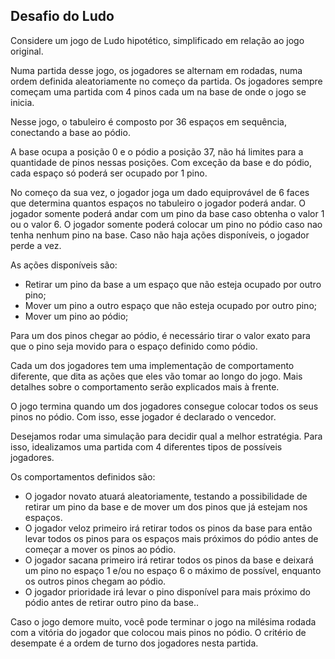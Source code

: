 ## Desafio do Ludo

Considere um jogo de Ludo hipotético, simplificado em relação ao jogo original.

Numa partida desse jogo, os jogadores se alternam em rodadas, numa ordem definida aleatoriamente no começo da partida. Os jogadores sempre começam uma partida com 4 pinos cada um na base de onde o jogo se inicia.

Nesse jogo, o tabuleiro é composto por 36 espaços em sequência, conectando a base ao pódio. 

A base ocupa a posição 0 e o pódio a posição 37, não há limites para a quantidade de pinos nessas posições. Com exceção da base e do pódio, cada espaço só poderá ser ocupado por 1 pino. 

No começo da sua vez, o jogador joga um dado equiprovável de 6 faces que determina quantos espaços no tabuleiro o jogador poderá andar. O jogador somente poderá andar com um pino da base caso obtenha o valor 1 ou o valor 6. O jogador somente poderá colocar um pino no pódio caso nao tenha nenhum pino na base. Caso não haja ações disponíveis, o jogador perde a vez. 

As ações disponíveis são:
- Retirar um pino da base a um espaço que não esteja ocupado por outro pino;
- Mover um pino a outro espaço que não esteja ocupado por outro pino;
- Mover um pino ao pódio;

Para um dos pinos chegar ao pódio, é necessário tirar o valor exato para que o pino seja movido para o espaço definido como pódio.

Cada um dos jogadores tem uma implementação de comportamento diferente, que dita as ações que eles vão tomar ao longo do jogo. Mais detalhes sobre o comportamento serão explicados mais à frente.

O jogo termina quando um dos jogadores consegue colocar todos os seus pinos no pódio. Com isso, esse jogador é declarado o vencedor.

Desejamos rodar uma simulação para decidir qual a melhor estratégia. Para isso, idealizamos uma partida com 4 diferentes tipos de possíveis jogadores.

Os comportamentos definidos são:
- O jogador novato atuará aleatoriamente, testando a possibilidade de retirar um pino da base e de mover um dos pinos que já estejam nos espaços.
- O jogador veloz primeiro irá retirar todos os pinos da base para então levar todos os pinos para os espaços mais próximos do pódio antes de começar a mover os pinos ao pódio.
- O jogador sacana primeiro irá retirar todos os pinos da base e deixará um pino no espaço 1 e/ou no espaço 6 o máximo de possível, enquanto os outros pinos chegam ao pódio.
- O jogador prioridade irá levar o pino disponível para mais próximo do pódio antes de retirar outro pino da base..

Caso o jogo demore muito, você pode terminar o jogo na milésima rodada com a vitória do jogador que colocou mais pinos no pódio. O critério de desempate é a ordem de turno dos jogadores nesta partida.
